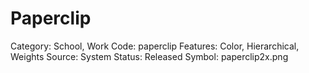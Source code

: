 # Paperclip

Category: School, Work
Code: paperclip
Features: Color, Hierarchical, Weights
Source: System
Status: Released
Symbol: paperclip2x.png